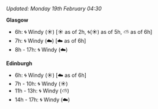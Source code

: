 *Updated: Monday 19th February 04:30*

**Glasgow**

* 6h: :cyclone: Windy (:sunny:) [:sunny: as of 2h, :cyclone:(:sunny:) as of 5h, :partly_sunny: as of 6h]
* 7h: :cyclone: Windy (:cloud:) [:cloud: as of 6h]
* 8h - 17h: :cyclone: Windy (:cloud:)

**Edinburgh**

* 6h: :cyclone: Windy (:sunny:) [:cloud: as of 6h]
* 7h - 10h: :cyclone: Windy (:sunny:)
* 11h - 13h: :cyclone: Windy (:partly_sunny:)
* 14h - 17h: :cyclone: Windy (:cloud:)
